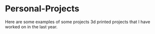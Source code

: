 # Personal-Projects

Here are some examples of some projects 3d printed projects that I have worked on in the last year. 
